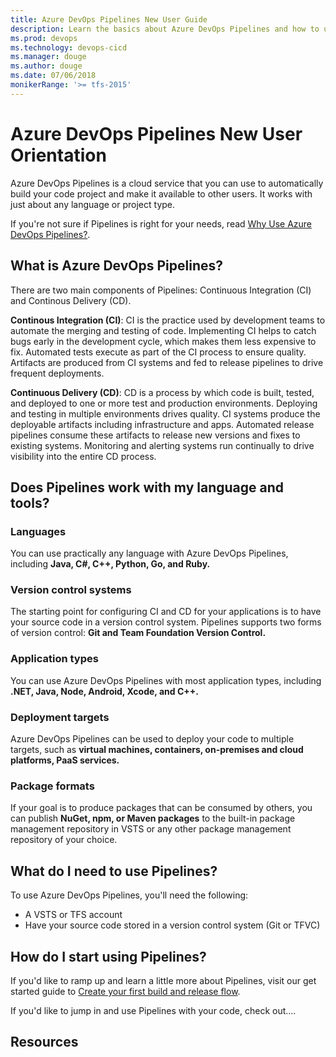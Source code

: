 ```yaml
---
title: Azure DevOps Pipelines New User Guide  
description: Learn the basics about Azure DevOps Pipelines and how to use it to automatically build and release code.
ms.prod: devops
ms.technology: devops-cicd
ms.manager: douge
ms.author: douge
ms.date: 07/06/2018
monikerRange: '>= tfs-2015'
---
```


# Azure DevOps Pipelines New User Orientation

Azure DevOps Pipelines is a cloud service that you can use to automatically build your code project and make it available to other users. It works with just about any language or project type.

If you're not sure if Pipelines is right for your needs, read [Why Use Azure DevOps Pipelines?](why-use-pipelines.md).

## What is Azure DevOps Pipelines?

There are two main components of Pipelines: Continuous Integration (CI) and Continous Delivery (CD).

**Continous Integration (CI)**: CI is the practice used by development teams to automate the merging and testing of code. Implementing CI helps to catch bugs early in the development cycle, which makes them less expensive to fix. Automated tests execute as part of the CI process to ensure quality. Artifacts are produced from CI systems and fed to release pipelines to drive frequent deployments.

**Continuous Delivery (CD)**: CD is a process by which code is built, tested, and deployed to one or more test and production environments. Deploying and testing in multiple environments drives quality. CI systems produce the deployable artifacts including infrastructure and apps. Automated release pipelines consume these artifacts to release new versions and fixes to existing systems. Monitoring and alerting systems run continually to drive visibility into the entire CD process.

## Does Pipelines work with my language and tools?

### Languages

You can use practically any language with Azure DevOps Pipelines, including **Java, C#, C++, Python, Go, and Ruby.**

### Version control systems

The starting point for configuring CI and CD for your applications is to have your source code in a version control system. Pipelines supports two forms of version control: **Git and Team Foundation Version Control.**

### Application types

You can use Azure DevOps Pipelines with most application types, including **.NET, Java, Node, Android, Xcode, and C++.**

### Deployment targets

Azure DevOps Pipelines can be used to deploy your code to multiple targets, such as **virtual machines, containers, on-premises and cloud platforms, PaaS services.**

### Package formats

If your goal is to produce packages that can be consumed by others, you can publish **NuGet, npm, or Maven packages** to the built-in package management repository in VSTS or any other package management repository of your choice.

## What do I need to use Pipelines?

To use Azure DevOps Pipelines, you'll need the following:

* A VSTS or TFS account
* Have your source code stored in a version control system (Git or TFVC)

## How do I start using Pipelines?

If you'd like to ramp up and learn a little more about Pipelines, visit our get started guide to [Create your first build and release flow](get-started-designer.md).

If you'd like to jump in and use Pipelines with your code, check out....

## Resources